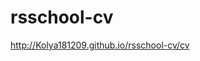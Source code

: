 # rsschool-cv
<a href="http://Kolya181209.github.io/rsschool-cv/gh-page/cv">http://Kolya181209.github.io/rsschool-cv/cv</a>
